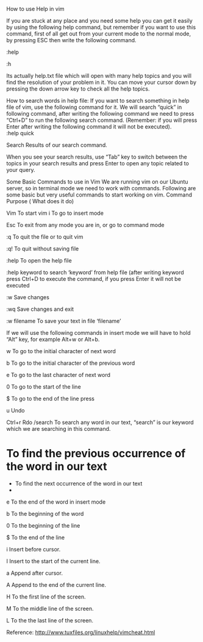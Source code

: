 How to use Help in vim

If you are stuck at any place and you need some help you can get it easily by using the following help command, but remember if you want to use this command, first of all get out from your current mode to the normal mode, by pressing ESC then write the following command.  

:help 

:h

Its actually help.txt file which will open with many help topics and you will find the resolution of your problem in it. You can move your cursor down by pressing the down arrow key to check all the help topics. 

How to search words in help file:
If you want to search something in help file of vim, use the following command for it. We will search “quick” in following command, after writing the following command we need to press “Ctrl+D” to run the following search command. (Remember: if you will press Enter after writing the following command it will not be executed).  
:help quick 

 


Search Results of our search command. 

 

When you see your search results, use “Tab” key to switch between the topics in your search results and press Enter to open any topic related to your query. 
 
Some Basic Commands to use in Vim
We are running vim on our Ubuntu server, so in terminal mode we need to work with commands. Following are some basic but very useful commands to start working on vim. 
Command	Purpose ( What does it do)

Vim	To start vim
i	To go to insert mode

Esc	To exit from any mode you are in, or go to command mode

:q	To quit the file or to quit vim

:q!	To quit without saving file

:help 	To open the help file

:help keyword	to search ‘keyword’ from help file (after writing keyword press Ctrl+D to execute the command, if you press Enter it will not be executed 

:w	Save changes

:wq	Save changes and exit

:w filename	To save your text in file ‘filename’


If we will use the following commands in insert mode we will have to hold “Alt” key, for example Alt+w or Alt+b.

w	To go to the initial character of next word

b	To go to the initial character of the previous word

e	To go to the last character of next word

0	To go to the start of the line

$	To go to the end of the line press 

u	Undo

Ctrl+r	Rdo
/search	To search any word in our text, “search” is our keyword which we are searching in this command.
#	To find the previous occurrence of the word in our text
*	To find the next occurrence of the word in our text
*	
e	To the end of the word in insert mode

b	To the beginning of the word
 
0	To the beginning of the line

$	To the end of the line

i	Insert before cursor.

I	Insert to the start of the current line.

a	Append after cursor.

A	Append to the end of the current line.

H	To the first line of the screen.

M	To the middle line of the screen.

L	To the the last line of the screen.

Reference: http://www.tuxfiles.org/linuxhelp/vimcheat.html

